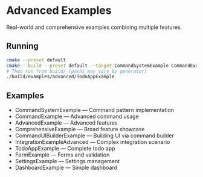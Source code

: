 # Advanced Examples

Real-world and comprehensive examples combining multiple features.

## Running

```bash
cmake --preset default
cmake --build --preset default --target CommandSystemExample CommandExample AdvancedExample ComprehensiveExample CommandUIBuilderExample IntegrationExampleAdvanced TodoAppExample FormExample SettingsExample DashboardExample
# Then run from build/ (paths may vary by generator)
./build/examples/advanced/TodoAppExample
```

## Examples

- CommandSystemExample — Command pattern implementation
- CommandExample — Advanced command usage
- AdvancedExample — Advanced features
- ComprehensiveExample — Broad feature showcase
- CommandUIBuilderExample — Building UI via command builder
- IntegrationExampleAdvanced — Complex integration scenario
- TodoAppExample — Complete todo app
- FormExample — Forms and validation
- SettingsExample — Settings management
- DashboardExample — Simple dashboard

